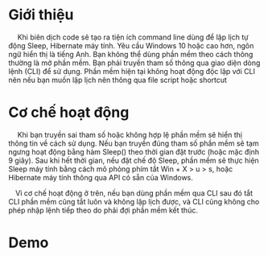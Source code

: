 <!DOCTYPE html>
<html>
  <body>
<h1> Giới thiệu </h1>
<p> &emsp; Khi biên dịch code sẽ tạo ra tiện ích command line dùng để lập lịch tự động Sleep, Hibernate máy tính. Yêu cầu Windows 10 hoặc cao hơn, ngôn ngữ hiển thị là tiếng Anh. Bạn không thể dùng phần mềm theo cách thông thường là mở phần mềm. Bạn phải truyền tham số thông qua giao diện dòng lệnh (CLI) để sử dụng. Phần mềm hiện tại không hoạt động độc lập với CLI nên nếu bạn muốn lập lịch nên thông qua file script hoặc shortcut
  </p>
<h1> Cơ chế hoạt động </h1>
 <p> &emsp; Khi bạn truyền sai tham số hoặc không hợp lệ phần mềm sẽ hiển thị thông tin về cách sử dụng. Nếu bạn truyền đúng tham số phần mềm sẽ tạm ngưng hoạt động bằng hàm Sleep() theo thời gian đặt trước (hoặc mặc định 9 giây). Sau khi hết thời gian, nếu đặt chế độ Sleep, phần mềm sẽ thực hiện Sleep máy tính bằng cách mô phỏng phím tắt Win + X > u > s, hoặc Hibernate máy tính thông qua API có sẵn của Windows.
  </p>
  <p> 
  &emsp;Vì cơ chế hoạt động ở trên, nếu bạn dùng phần mềm qua CLI sau đó tắt CLI phần mềm cũng tắt luôn và không lập lịch được, và CLI cũng không cho phép nhập lệnh tiếp theo do phải đợi phần mềm kết thúc.
  </p>
  <h1> Demo </h1>
  </body>
 </html>
